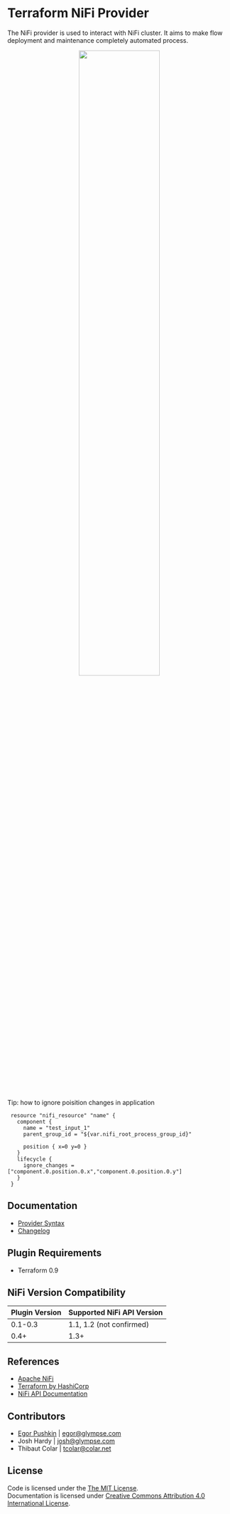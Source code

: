 # Terraform NiFi Provider

The NiFi provider is used to interact with NiFi cluster.
It aims to make flow deployment and maintenance completely automated process.

<div align="center">
  <img src="examples/kafka_to_s3/flow.png" width="60%">
</div>

Tip: how to ignore poisition changes in application

```
 resource "nifi_resource" "name" {
   component {
     name = "test_input_1"
     parent_group_id = "${var.nifi_root_process_group_id}"

     position { x=0 y=0 }
   }
   lifecycle {
     ignore_changes = ["component.0.position.0.x","component.0.position.0.y"]
   }
 }
```

## Documentation

- [Provider Syntax](docs/syntax.md)
- [Changelog](docs/changelog.md)

## Plugin Requirements

- Terraform 0.9

## NiFi Version Compatibility

Plugin Version | Supported NiFi API Version
---|---
0.1-0.3 | 1.1, 1.2 (not confirmed)
0.4+ | 1.3+

## References

- [Apache NiFi](https://nifi.apache.org/)
- [Terraform by HashiCorp](https://www.terraform.io/)
- [NiFi API Documentation](https://nifi.apache.org/docs/nifi-docs/rest-api/)

## Contributors

- [Egor Pushkin](https://www.linkedin.com/in/egorpushkin/) | [egor@glympse.com](mailto:egor@glympse.com)
- Josh Hardy | [josh@glympse.com](mailto:josh@glympse.com>)
- Thibaut Colar | [tcolar@colar.net](mailto:tcolar@colar.net)

## License

Code is licensed under the [The MIT License](http://opensource.org/licenses/MIT). <br>
Documentation is licensed under [Creative Commons Attribution 4.0 International License](https://creativecommons.org/licenses/by/4.0/).
